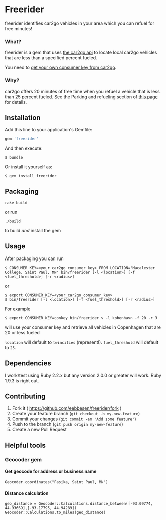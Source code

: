 # Freerider

freerider identifies car2go vehicles in your area which you can refuel for free minutes!


### What?
freerider is a gem that uses [the car2go api](https://code.google.com/p/car2go/wiki/index_v2_1) to locate local car2go vehicles that are less than a specified percent fueled.

You need to [get your own consumer key from car2go](https://www.car2go.com/en/austin/car2go-apps/).

### Why?
car2go offers 20 minutes of free time when you refuel a vehicle that is less than 25 percent fueled.  See the Parking and refueling section of [this page](https://www.car2go.com/en/minneapolis/how-does-car2go-work/) for details.


## Installation

Add this line to your application's Gemfile:

```ruby
gem 'freerider'
```

And then execute:

    $ bundle

Or install it yourself as:

    $ gem install freerider

## Packaging
`rake build`

or run

`./build`

to build _and_ install the gem

## Usage

After packaging you can run

    $ CONSUMER_KEY=<your_car2go_consumer_key> FROM_LOCATION='Macalester College, Saint Paul, MN' bin/freerider [-l <location>] [-f <fuel_threshold>] [-r <radius>]
or

    $ export CONSUMER_KEY=<your_car2go_consumer_key> 
    $ bin/freerider [-l <location>] [-f <fuel_threshold>] [-r <radius>]

For example

    $ export CONSUMER_KEY=conkey bin/freerider v -l kobenhavn -f 20 -r 3
will use your consumer key and retrieve all vehicles in Copenhagen that are 20 or less fueled

`location` will default to `twincities` (represent!).
`fuel_threshold` will default to `25`.

## Dependencies
I work/test using Ruby 2.2.x but any version 2.0.0 or greater will work.  Ruby 1.9.3 is right out.

## Contributing

1. Fork it ( https://github.com/eebbesen/freerider/fork )
2. Create your feature branch (`git checkout -b my-new-feature`)
3. Commit your changes (`git commit -am 'Add some feature'`)
4. Push to the branch (`git push origin my-new-feature`)
5. Create a new Pull Request


## Helpful tools
### Geocoder gem
#### Get geocode for address or business name

    Geocoder.coordinates("Fasika, Saint Paul, MN")

#### Distance calculation

    geo_distance = Geocoder::Calculations.distance_between([-93.09774, 44.93669],[-93.17795, 44.94289])
    Geocoder::Calculations.to_miles(geo_distance)

